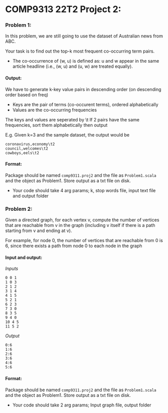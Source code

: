 # COMP9313 22T2 Project 2:

### Problem 1:

In this problem, we are still going to use the dataset of Australian news from
ABC. 

Your task is to find out the top-k most frequent co-occurring term pairs.
- The co-occurrence of (w, u) is defined as: u and w appear in the same article
headline (i.e., (w, u) and (u, w) are treated equally).

#### Output:
We have to generate k-key value pairs in descending order (on descending order based on freq)
- Keys are the pair of terms (co-occurent terms), ordered alphabetically
- Values are the co-occurring frequencies

The keys and values are seperated by \t 
If 2 pairs have the same frequencies, sort them alphabetically then output

E.g. Given k=3 and the sample dataset, the output would be 

```
coronavirus,economy\t2
council,welcomes\t2
cowboys,eels\t2
```

#### Format:
Package should be named `comp9311.proj2` and the file as `Problem1.scala` and the object 
as Problem1. Store output as a txt file on disk. 
- Your code should take 4 arg params; k, stop words file, input text file and output folder

### Problem 2: 

Given a directed graph, for each vertex v, compute the number of vertices that
are reachable from v in the graph (including v itself if there is a path starting
from v and ending at v). 

For example, for node 0, the number of vertices that
are reachable from 0 is 6, since there exists a path from node 0 to each node in
the graph

#### Input and output:
*Inputs*
```
0 0 1
1 0 3
2 1 2
3 1 4
4 1 5
5 2 1
6 2 3
7 3 0
8 3 5
9 4 0
10 4 5
11 5 2
```

*Output*
```
0:6
1:6
2:6
3:6
4:6
5:6
```

#### Format:
Package should be named `comp9311.proj2` and the file as `Problem1.scala` and the object 
as Problem1. Store output as a txt file on disk. 
- Your code should take 2 arg params; Input graph file, output folder